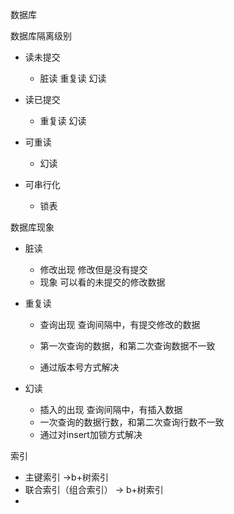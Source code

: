 数据库

数据库隔离级别

- 读未提交  
  - 脏读 重复读 幻读 

- 读已提交
  - 重复读 幻读 
- 可重读
  - 幻读
- 可串行化
  - 锁表

数据库现象

- 脏读 
  - 修改出现  修改但是没有提交
  -  现象 可以看的未提交的修改数据

- 重复读 

  - 查询出现 查询间隔中，有提交修改的数据

  - 第一次查询的数据，和第二次查询数据不一致
  - 通过版本号方式解决

- 幻读
  - 插入的出现 查询间隔中，有插入数据
  - 一次查询的数据行数，和第二次查询行数不一致
  - 通过对insert加锁方式解决

索引

- 主键索引 ->b+树索引 
- 联合索引（组合索引） ->  b+树索引
- 

